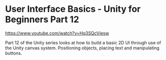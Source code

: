 # User Interface Basics - Unity for Beginners Part 12

https://www.youtube.com/watch?v=Hq3SQcViesw

Part 12 of the Unity series looks at how to build a basic 2D UI through use of the Unity canvas system.  Positioning objects, placing text and manipulating buttons.